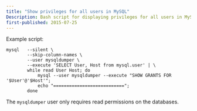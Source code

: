 ```yaml
---
title: "Show privileges for all users in MySQL"
Description: Bash script for displaying privileges for all users in MySQL
first-published: 2015-07-25
---
```


Example script:

    mysql   --silent \
            --skip-column-names \
            --user mysqldumper \
            --execute 'SELECT User, Host from mysql.user' | \
            while read User Host; do 
                mysql --user mysqldumper --execute "SHOW GRANTS FOR '$User'@'$Host'"; 
                echo "==========================="; 
            done


The `mysqldumper` user only requires read permissions on the databases.
